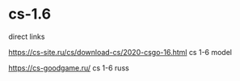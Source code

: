 # cs-1.6




direct links



https://cs-site.ru/cs/download-cs/2020-csgo-16.html 
cs 1-6 model 




https://cs-goodgame.ru/
cs 1-6 russ
